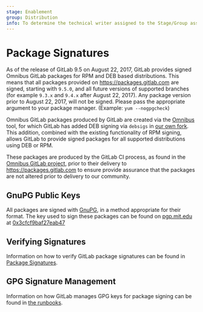```yaml
---
stage: Enablement
group: Distribution
info: To determine the technical writer assigned to the Stage/Group associated with this page, see https://about.gitlab.com/handbook/engineering/ux/technical-writing/#designated-technical-writers
---
```


# Package Signatures

As of the release of GitLab 9.5 on August 22, 2017, GitLab provides signed Omnibus GitLab packages for RPM and DEB based distributions. This means that all packages provided on <https://packages.gitlab.com> are signed, starting with `9.5.0`, and all future versions of supported branches (for example `9.3.x` and `9.4.x` after August 22, 2017). Any package version prior to August 22, 2017, will not be signed. Please pass the appropriate argument to your package manager. (Example: `yum --nogpgcheck`)

Omnibus GitLab packages produced by GitLab are created via the [Omnibus](https://github.com/chef/omnibus) tool, for which GitLab has added DEB signing via `debsigs` in [our own fork](https://gitlab.com/gitlab-org/omnibus). This addition, combined with the existing functionality of RPM signing, allows GitLab to provide signed packages for all supported distributions using DEB or RPM.

These packages are produced by the GitLab CI process, as found in the  [Omnibus GitLab project](https://gitlab.com/gitlab-org/omnibus-gitlab/blob/master/.gitlab-ci.yml), prior to their delivery to <https://packages.gitlab.com> to ensure provide assurance that the packages are not altered prior to delivery to our community.

## GnuPG Public Keys

All packages are signed with [GnuPG](https://www.gnupg.org/), in a method appropriate for their format. The key used to sign these packages can be found on [pgp.mit.edu](https://pgp.mit.edu) at [0x3cfcf9baf27eab47](https://pgp.mit.edu/pks/lookup?op=vindex&search=0x3CFCF9BAF27EAB47)

## Verifying Signatures

Information on how to verify GitLab package signatures can be found in [Package Signatures](https://docs.gitlab.com/omnibus/update/package_signatures.html).

## GPG Signature Management

Information on how GitLab manages GPG keys for package signing can be found in [the runbooks](https://gitlab.com/gitlab-com/runbooks/-/blob/master/docs/packaging/manage-package-signing-keys.md).
